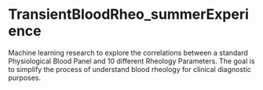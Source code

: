 # TransientBloodRheo_summerExperience
Machine learning research to explore the correlations between a standard Physiological Blood Panel and 10 different Rheology Parameters. The goal is to simplify the process of understand blood rheology for clinical diagnostic purposes.
